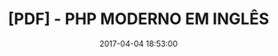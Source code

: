 ---
layout: post
title: "[PDF] - PHP MODERNO EM INGLÊS"
date: 2017-04-04 18:53:00
image: /assets/img/
description: ""
server: "MediaFire"
status: true
size: "2.31 MB"
download_link: "http://www.mediafire.com/file/8um7a98xqf021lh/Modern_PHP_Moderno_em_Ingl%E2%94%9C%D0%BAs.pdf"
---